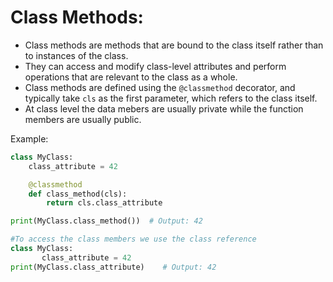 # Class Methods:
   - Class methods are methods that are bound to the class itself rather than to instances of the class.
   - They can access and modify class-level attributes and perform operations that are relevant to the class as a whole.
   - Class methods are defined using the `@classmethod` decorator, and typically take `cls` as the first parameter, which refers to the class itself.
   - At class level the data mebers are usually private while the function members are usually public.  

   Example:
   ```python
   class MyClass:
       class_attribute = 42

       @classmethod
       def class_method(cls):
           return cls.class_attribute

   print(MyClass.class_method())  # Output: 42
   ```



```python
#To access the class members we use the class reference
class MyClass:
       class_attribute = 42
print(MyClass.class_attribute)    # Output: 42
```
